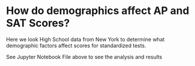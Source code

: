 # How do demographics affect AP and SAT Scores?

Here we look High School data from New York to determine what demographic factors affect scores for standardized tests.

See Jupyter Notebook File above to see the analysis and results
